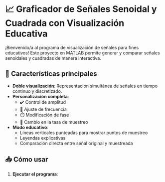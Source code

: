 # 📈 Graficador de Señales Senoidal y Cuadrada con Visualización Educativa

¡Bienvenido/a al programa de visualización de señales para fines educativos! Este proyecto en MATLAB permite generar y comparar señales senoidales y cuadradas de manera interactiva.

## 🚀 Características principales
- **Doble visualización**: Representación simultánea de señales en tiempo continuo y discretizado.
- **Personalización completa**:
  - ✔️ Control de amplitud
  - 📶 Ajuste de frecuencia
  - ⏱️ Modificación de fase
  - 🔢 Cambio en la tasa de muestreo
- **Modo educativo**:
  - Líneas verticales punteadas para mostrar puntos de muestreo
  - Leyendas explicativas
  - Comparación directa entre señal original y muestreada

## 📥 Cómo usar
1. **Ejecutar el programa**: